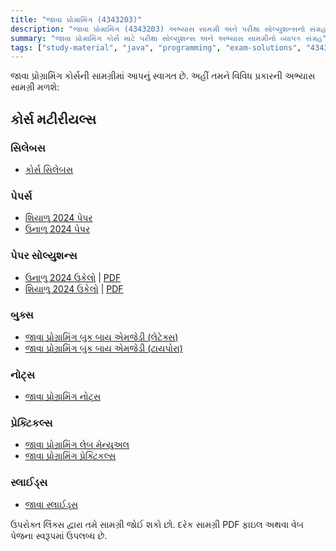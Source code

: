 ```yaml
---
title: "જાવા પ્રોગ્રામિંગ (4343203)"
description: "જાવા પ્રોગ્રામિંગ (4343203) અભ્યાસ સામગ્રી અને પરીક્ષા સોલ્યુશન્સનો સંગ્રહ"
summary: "જાવા પ્રોગ્રામિંગ કોર્સ માટે પરીક્ષા સોલ્યુશન્સ અને અભ્યાસ સામગ્રીનો વ્યાપક સંગ્રહ"
tags: ["study-material", "java", "programming", "exam-solutions", "4343203"]
---
```


જાવા પ્રોગ્રામિંગ કોર્સની સામગ્રીમાં આપનું સ્વાગત છે. અહીં તમને વિવિધ પ્રકારની અભ્યાસ સામગ્રી મળશે:

## કોર્સ મટીરીયલ્સ

### સિલેબસ

- [કોર્સ સિલેબસ](/resources/study-materials/4343203-java/4343203.pdf)

### પેપર્સ

- [શિયાળુ 2024 પેપર](/resources/study-materials/4343203-java/4343203-Winter-2024.pdf)
- [ઉનાળુ 2024 પેપર](/resources/study-materials/4343203-java/4343203-Summer-2024.pdf)

### પેપર સોલ્યુશન્સ

- [ઉનાળુ 2024 ઉકેલો](4343203-summer-2024-solution) | [PDF](4343203-summer-2024-solution.gu.pdf)
- [શિયાળુ 2024 ઉકેલો](4343203-winter-2024-solution) | [PDF](4343203-winter-2024-solution.gu.pdf)

### બુક્સ

- [જાવા પ્રોગ્રામિંગ બુક બાય એમજેડી (લેટેક્સ)](/resources/study-materials/4343203-java/Java_Book_MJD_Latex.pdf)
- [જાવા પ્રોગ્રામિંગ બુક બાય એમજેડી (ટાયપોરા)](/resources/study-materials/4343203-java/Java_Book_MJD_Typora.pdf)

### નોટ્સ

- [જાવા પ્રોગ્રામિંગ નોટ્સ](/resources/study-materials/4343203-java/4343203-java-book-mjd)

### પ્રેક્ટિકલ્સ

- [જાવા પ્રોગ્રામિંગ લેબ મેન્યુઅલ](/resources/study-materials/4343203-java/4343203-Java-Programming-LabManual.pdf)
- [જાવા પ્રોગ્રામિંગ પ્રેક્ટિકલ્સ](/resources/study-materials/4343203-java/4343203-java-practicals)

### સ્લાઈડ્સ

- [જાવા સ્લાઈડ્સ](/resources/study-materials/4343203-java/2201_Java_Slides.pdf)

ઉપરોક્ત લિંક્સ દ્વારા તમે સામગ્રી જોઈ શકો છો. દરેક સામગ્રી PDF ફાઇલ અથવા વેબ પેજના સ્વરૂપમાં ઉપલબ્ધ છે.
